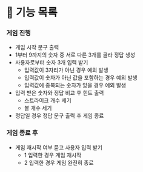 # 📍 기능 목록

### 게임 진행

- 게임 시작 문구 출력
- 1부터 9까지의 숫자 중 서로 다른 3개를 골라 정답 생성
- 사용자로부터 숫자 3개 입력 받기
  - 입력값이 3자리가 아닌 경우 예외 발생
  - 입력값이 숫자가 아닌 값을 포함하는 경우 예외 발생
  - 입력값에 중복되는 숫자가 있을 경우 예외 발생
- 입력 받은 숫자와 정답 비교 후 힌트 출력
  - 스트라이크 개수 세기
  - 볼 개수 세기
- 정답일 경우 정답 문구 출력 후 게임 종료

### 게임 종료 후

- 게임 재시작 여부 묻고 사용자 입력 받기
  - 1 입력한 경우 게임 재시작
  - 2 입력한 경우 게임 완전히 종료
